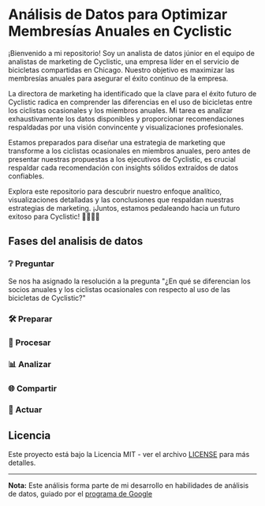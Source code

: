# Análisis de Datos para Optimizar Membresías Anuales en Cyclistic

¡Bienvenido a mi repositorio! Soy un analista de datos júnior en el equipo de analistas de marketing de Cyclistic, una empresa líder en el servicio de bicicletas compartidas en Chicago. Nuestro objetivo es maximizar las membresías anuales para asegurar el éxito continuo de la empresa.

La directora de marketing ha identificado que la clave para el éxito futuro de Cyclistic radica en comprender las diferencias en el uso de bicicletas entre los ciclistas ocasionales y los miembros anuales. Mi tarea es analizar exhaustivamente los datos disponibles y proporcionar recomendaciones respaldadas por una visión convincente y visualizaciones profesionales.

Estamos preparados para diseñar una estrategia de marketing que transforme a los ciclistas ocasionales en miembros anuales, pero antes de presentar nuestras propuestas a los ejecutivos de Cyclistic, es crucial respaldar cada recomendación con insights sólidos extraídos de datos confiables.

Explora este repositorio para descubrir nuestro enfoque analítico, visualizaciones detalladas y las conclusiones que respaldan nuestras estrategias de marketing. ¡Juntos, estamos pedaleando hacia un futuro exitoso para Cyclistic! 🚴🏽‍♂️🚀

## Fases del analisis de datos

### ❔ Preguntar
Se nos ha asignado la resolución a la pregunta "¿En qué se diferencian los socios anuales y los ciclistas ocasionales con respecto al uso de las bicicletas de Cyclistic?"

### 🛠️ Preparar
### 🔄 Procesar
### 📊 Analizar
### 🌐 Compartir
### 🚀 Actuar


## Licencia

Este proyecto está bajo la Licencia MIT - ver el archivo [LICENSE](LICENSE) para más detalles.

---

**Nota:** Este análisis forma parte de mi desarrollo en habilidades de análisis de datos, guiado por el [programa de Google](https://www.coursera.org/learn/completa-un-caso-practico/supplement/7PGIT/caso-practico-1-como-lograr-el-exito-rapido-de-un-negocio-de-bicicletas)
